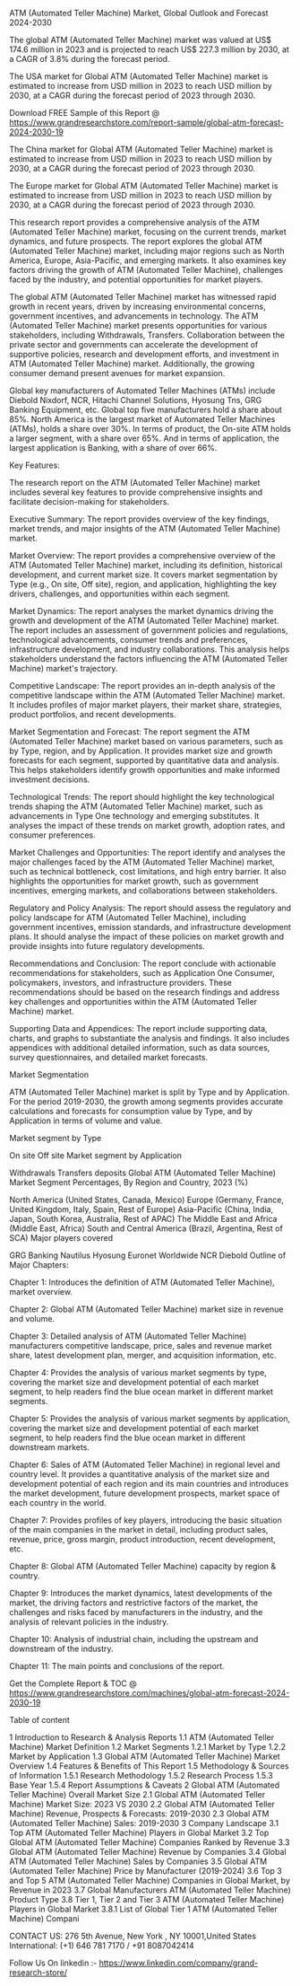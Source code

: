 ATM (Automated Teller Machine) Market, Global Outlook and Forecast 2024-2030

The global ATM (Automated Teller Machine) market was valued at US$ 174.6 million in 2023 and is projected to reach US$ 227.3 million by 2030, at a CAGR of 3.8% during the forecast period.



The USA market for Global ATM (Automated Teller Machine) market is estimated to increase from USD million in 2023 to reach USD million by 2030, at a CAGR during the forecast period of 2023 through 2030.

Download FREE Sample of this Report @ https://www.grandresearchstore.com/report-sample/global-atm-forecast-2024-2030-19




The China market for Global ATM (Automated Teller Machine) market is estimated to increase from USD million in 2023 to reach USD million by 2030, at a CAGR during the forecast period of 2023 through 2030.



The Europe market for Global ATM (Automated Teller Machine) market is estimated to increase from USD million in 2023 to reach USD million by 2030, at a CAGR during the forecast period of 2023 through 2030.



This research report provides a comprehensive analysis of the ATM (Automated Teller Machine) market, focusing on the current trends, market dynamics, and future prospects. The report explores the global ATM (Automated Teller Machine) market, including major regions such as North America, Europe, Asia-Pacific, and emerging markets. It also examines key factors driving the growth of ATM (Automated Teller Machine), challenges faced by the industry, and potential opportunities for market players.

The global ATM (Automated Teller Machine) market has witnessed rapid growth in recent years, driven by increasing environmental concerns, government incentives, and advancements in technology. The ATM (Automated Teller Machine) market presents opportunities for various stakeholders, including Withdrawals, Transfers. Collaboration between the private sector and governments can accelerate the development of supportive policies, research and development efforts, and investment in ATM (Automated Teller Machine) market. Additionally, the growing consumer demand present avenues for market expansion.

Global key manufacturers of Automated Teller Machines (ATMs) include Diebold Nixdorf, NCR, Hitachi Channel Solutions, Hyosung Tns, GRG Banking Equipment, etc. Global top five manufacturers hold a share about 85%. North America is the largest market of Automated Teller Machines (ATMs), holds a share over 30%. In terms of product, the On-site ATM holds a larger segment, with a share over 65%. And in terms of application, the largest application is Banking, with a share of over 66%.

Key Features:

The research report on the ATM (Automated Teller Machine) market includes several key features to provide comprehensive insights and facilitate decision-making for stakeholders.

Executive Summary: The report provides overview of the key findings, market trends, and major insights of the ATM (Automated Teller Machine) market.

Market Overview: The report provides a comprehensive overview of the ATM (Automated Teller Machine) market, including its definition, historical development, and current market size. It covers market segmentation by Type (e.g., On site, Off site), region, and application, highlighting the key drivers, challenges, and opportunities within each segment.

Market Dynamics: The report analyses the market dynamics driving the growth and development of the ATM (Automated Teller Machine) market. The report includes an assessment of government policies and regulations, technological advancements, consumer trends and preferences, infrastructure development, and industry collaborations. This analysis helps stakeholders understand the factors influencing the ATM (Automated Teller Machine) market's trajectory.

Competitive Landscape: The report provides an in-depth analysis of the competitive landscape within the ATM (Automated Teller Machine) market. It includes profiles of major market players, their market share, strategies, product portfolios, and recent developments.

Market Segmentation and Forecast: The report segment the ATM (Automated Teller Machine) market based on various parameters, such as by Type, region, and by Application. It provides market size and growth forecasts for each segment, supported by quantitative data and analysis. This helps stakeholders identify growth opportunities and make informed investment decisions.

Technological Trends: The report should highlight the key technological trends shaping the ATM (Automated Teller Machine) market, such as advancements in Type One technology and emerging substitutes. It analyses the impact of these trends on market growth, adoption rates, and consumer preferences.

Market Challenges and Opportunities: The report identify and analyses the major challenges faced by the ATM (Automated Teller Machine) market, such as technical bottleneck, cost limitations, and high entry barrier. It also highlights the opportunities for market growth, such as government incentives, emerging markets, and collaborations between stakeholders.

Regulatory and Policy Analysis: The report should assess the regulatory and policy landscape for ATM (Automated Teller Machine), including government incentives, emission standards, and infrastructure development plans. It should analyse the impact of these policies on market growth and provide insights into future regulatory developments.

Recommendations and Conclusion: The report conclude with actionable recommendations for stakeholders, such as Application One Consumer, policymakers, investors, and infrastructure providers. These recommendations should be based on the research findings and address key challenges and opportunities within the ATM (Automated Teller Machine) market.

Supporting Data and Appendices: The report include supporting data, charts, and graphs to substantiate the analysis and findings. It also includes appendices with additional detailed information, such as data sources, survey questionnaires, and detailed market forecasts.

Market Segmentation

ATM (Automated Teller Machine) market is split by Type and by Application. For the period 2019-2030, the growth among segments provides accurate calculations and forecasts for consumption value by Type, and by Application in terms of volume and value.

Market segment by Type



On site
Off site
Market segment by Application



Withdrawals
Transfers
deposits
Global ATM (Automated Teller Machine) Market Segment Percentages, By Region and Country, 2023 (%)



North America (United States, Canada, Mexico)
Europe (Germany, France, United Kingdom, Italy, Spain, Rest of Europe)
Asia-Pacific (China, India, Japan, South Korea, Australia, Rest of APAC)
The Middle East and Africa (Middle East, Africa)
South and Central America (Brazil, Argentina, Rest of SCA)
Major players covered



GRG Banking
Nautilus Hyosung
Euronet Worldwide
NCR
Diebold
Outline of Major Chapters:



Chapter 1: Introduces the definition of ATM (Automated Teller Machine), market overview.

Chapter 2: Global ATM (Automated Teller Machine) market size in revenue and volume.

Chapter 3: Detailed analysis of ATM (Automated Teller Machine) manufacturers competitive landscape, price, sales and revenue market share, latest development plan, merger, and acquisition information, etc.

Chapter 4: Provides the analysis of various market segments by type, covering the market size and development potential of each market segment, to help readers find the blue ocean market in different market segments.

Chapter 5: Provides the analysis of various market segments by application, covering the market size and development potential of each market segment, to help readers find the blue ocean market in different downstream markets.

Chapter 6: Sales of ATM (Automated Teller Machine) in regional level and country level. It provides a quantitative analysis of the market size and development potential of each region and its main countries and introduces the market development, future development prospects, market space of each country in the world.

Chapter 7: Provides profiles of key players, introducing the basic situation of the main companies in the market in detail, including product sales, revenue, price, gross margin, product introduction, recent development, etc.

Chapter 8: Global ATM (Automated Teller Machine) capacity by region & country.

Chapter 9: Introduces the market dynamics, latest developments of the market, the driving factors and restrictive factors of the market, the challenges and risks faced by manufacturers in the industry, and the analysis of relevant policies in the industry.

Chapter 10: Analysis of industrial chain, including the upstream and downstream of the industry.

Chapter 11: The main points and conclusions of the report.

Get the Complete Report & TOC @ https://www.grandresearchstore.com/machines/global-atm-forecast-2024-2030-19

Table of content

1 Introduction to Research & Analysis Reports
1.1 ATM (Automated Teller Machine) Market Definition
1.2 Market Segments
1.2.1 Market by Type
1.2.2 Market by Application
1.3 Global ATM (Automated Teller Machine) Market Overview
1.4 Features & Benefits of This Report
1.5 Methodology & Sources of Information
1.5.1 Research Methodology
1.5.2 Research Process
1.5.3 Base Year
1.5.4 Report Assumptions & Caveats
2 Global ATM (Automated Teller Machine) Overall Market Size
2.1 Global ATM (Automated Teller Machine) Market Size: 2023 VS 2030
2.2 Global ATM (Automated Teller Machine) Revenue, Prospects & Forecasts: 2019-2030
2.3 Global ATM (Automated Teller Machine) Sales: 2019-2030
3 Company Landscape
3.1 Top ATM (Automated Teller Machine) Players in Global Market
3.2 Top Global ATM (Automated Teller Machine) Companies Ranked by Revenue
3.3 Global ATM (Automated Teller Machine) Revenue by Companies
3.4 Global ATM (Automated Teller Machine) Sales by Companies
3.5 Global ATM (Automated Teller Machine) Price by Manufacturer (2019-2024)
3.6 Top 3 and Top 5 ATM (Automated Teller Machine) Companies in Global Market, by Revenue in 2023
3.7 Global Manufacturers ATM (Automated Teller Machine) Product Type
3.8 Tier 1, Tier 2 and Tier 3 ATM (Automated Teller Machine) Players in Global Market
3.8.1 List of Global Tier 1 ATM (Automated Teller Machine) Compani

CONTACT US:
276 5th Avenue, New York , NY 10001,United States
International: (+1) 646 781 7170 / +91 8087042414

Follow Us On linkedin :- https://www.linkedin.com/company/grand-research-store/

 
